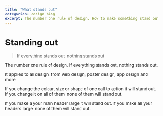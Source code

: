 ```yaml
---
title: "What stands out"
categories: design blog
excerpt: The number one rule of design. How to make something stand out.
---
```


# Standing out

> If everything stands out, nothing stands out

The number one rule of design. If everything stands out, nothing stands out. 

It applies to all design, from web design, poster design, app design and more. 

If you change the colour, size or shape of one call to action it will stand out. If you change it on all of them, none of them will stand out.

If you make a your main header large it will stand out. If you make all your headers large, none of them will stand out.